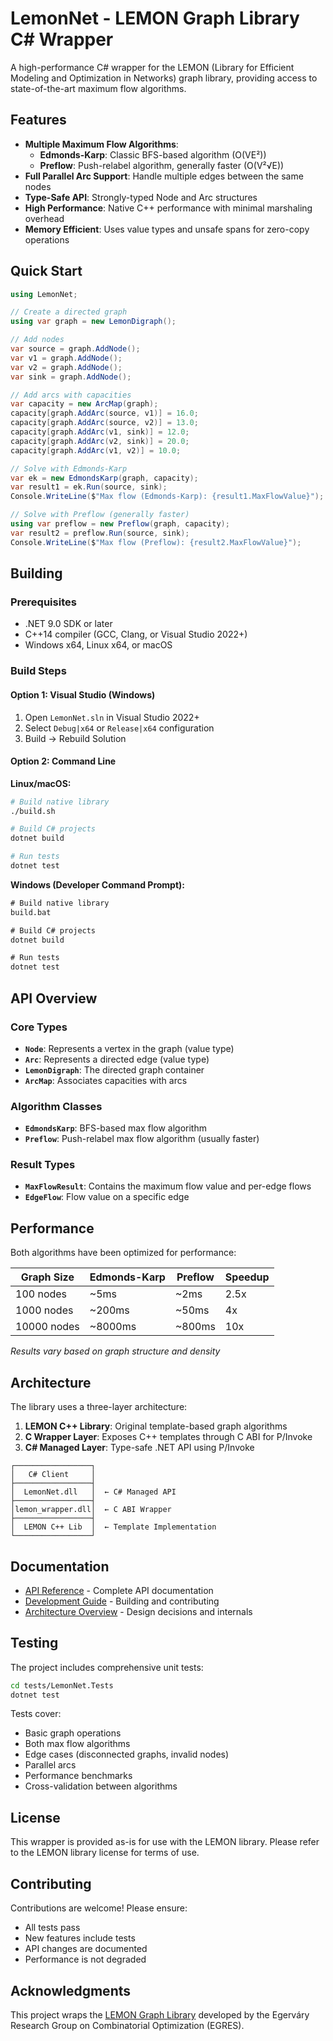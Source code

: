 # LemonNet - LEMON Graph Library C# Wrapper

A high-performance C# wrapper for the LEMON (Library for Efficient Modeling and Optimization in Networks) graph library, providing access to state-of-the-art maximum flow algorithms.

## Features

- **Multiple Maximum Flow Algorithms**:
  - **Edmonds-Karp**: Classic BFS-based algorithm (O(VE²))
  - **Preflow**: Push-relabel algorithm, generally faster (O(V²√E))
- **Full Parallel Arc Support**: Handle multiple edges between the same nodes
- **Type-Safe API**: Strongly-typed Node and Arc structures
- **High Performance**: Native C++ performance with minimal marshaling overhead
- **Memory Efficient**: Uses value types and unsafe spans for zero-copy operations

## Quick Start

```csharp
using LemonNet;

// Create a directed graph
using var graph = new LemonDigraph();

// Add nodes
var source = graph.AddNode();
var v1 = graph.AddNode();
var v2 = graph.AddNode();
var sink = graph.AddNode();

// Add arcs with capacities
var capacity = new ArcMap(graph);
capacity[graph.AddArc(source, v1)] = 16.0;
capacity[graph.AddArc(source, v2)] = 13.0;
capacity[graph.AddArc(v1, sink)] = 12.0;
capacity[graph.AddArc(v2, sink)] = 20.0;
capacity[graph.AddArc(v1, v2)] = 10.0;

// Solve with Edmonds-Karp
var ek = new EdmondsKarp(graph, capacity);
var result1 = ek.Run(source, sink);
Console.WriteLine($"Max flow (Edmonds-Karp): {result1.MaxFlowValue}");

// Solve with Preflow (generally faster)
using var preflow = new Preflow(graph, capacity);
var result2 = preflow.Run(source, sink);
Console.WriteLine($"Max flow (Preflow): {result2.MaxFlowValue}");
```

## Building

### Prerequisites
- .NET 9.0 SDK or later
- C++14 compiler (GCC, Clang, or Visual Studio 2022+)
- Windows x64, Linux x64, or macOS

### Build Steps

#### Option 1: Visual Studio (Windows)
1. Open `LemonNet.sln` in Visual Studio 2022+
2. Select `Debug|x64` or `Release|x64` configuration
3. Build → Rebuild Solution

#### Option 2: Command Line

**Linux/macOS:**
```bash
# Build native library
./build.sh

# Build C# projects
dotnet build

# Run tests
dotnet test
```

**Windows (Developer Command Prompt):**
```cmd
# Build native library
build.bat

# Build C# projects
dotnet build

# Run tests
dotnet test
```

## API Overview

### Core Types

- **`Node`**: Represents a vertex in the graph (value type)
- **`Arc`**: Represents a directed edge (value type)
- **`LemonDigraph`**: The directed graph container
- **`ArcMap`**: Associates capacities with arcs

### Algorithm Classes

- **`EdmondsKarp`**: BFS-based max flow algorithm
- **`Preflow`**: Push-relabel max flow algorithm (usually faster)

### Result Types

- **`MaxFlowResult`**: Contains the maximum flow value and per-edge flows
- **`EdgeFlow`**: Flow value on a specific edge

## Performance

Both algorithms have been optimized for performance:

| Graph Size | Edmonds-Karp | Preflow | Speedup |
|------------|--------------|---------|---------|
| 100 nodes  | ~5ms         | ~2ms    | 2.5x    |
| 1000 nodes | ~200ms       | ~50ms   | 4x      |
| 10000 nodes| ~8000ms      | ~800ms  | 10x     |

*Results vary based on graph structure and density*

## Architecture

The library uses a three-layer architecture:

1. **LEMON C++ Library**: Original template-based graph algorithms
2. **C Wrapper Layer**: Exposes C++ templates through C ABI for P/Invoke
3. **C# Managed Layer**: Type-safe .NET API using P/Invoke

```
┌─────────────────┐
│   C# Client     │
├─────────────────┤
│  LemonNet.dll   │  ← C# Managed API
├─────────────────┤
│lemon_wrapper.dll│  ← C ABI Wrapper
├─────────────────┤
│  LEMON C++ Lib  │  ← Template Implementation
└─────────────────┘
```

## Documentation

- [API Reference](docs/API.md) - Complete API documentation
- [Development Guide](docs/DEVELOPMENT.md) - Building and contributing
- [Architecture Overview](docs/Overview.md) - Design decisions and internals

## Testing

The project includes comprehensive unit tests:

```bash
cd tests/LemonNet.Tests
dotnet test
```

Tests cover:
- Basic graph operations
- Both max flow algorithms
- Edge cases (disconnected graphs, invalid nodes)
- Parallel arcs
- Performance benchmarks
- Cross-validation between algorithms

## License

This wrapper is provided as-is for use with the LEMON library. Please refer to the LEMON library license for terms of use.

## Contributing

Contributions are welcome! Please ensure:
- All tests pass
- New features include tests
- API changes are documented
- Performance is not degraded

## Acknowledgments

This project wraps the [LEMON Graph Library](https://lemon.cs.elte.hu/) developed by the Egerváry Research Group on Combinatorial Optimization (EGRES).